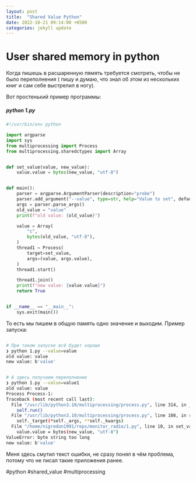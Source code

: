 ```yaml
---
layout: post
title:  "Shared Value Python"
date: 2022-10-21 09:14:00 +0500
categories: jekyll update
---
```


# User shared memory in python

Когда пишешь в расшаренную пямять требуется смотреть, чтобы не было переполнения ( пишу и думаю, что знал об этом из нескольких книг и сам себе выстрелил в ногу).


Вот простенький пример программы:

##### python 1.py
```python
#!/usr/bin/env python

import argparse
import sys
from multiprocessing import Process
from multiprocessing.sharedctypes import Array


def set_value(value, new_value):
    value.value = bytes(new_value, "utf-8")


def main():
    parser = argparse.ArgumentParser(description="probe")
    parser.add_argument("--value", type=str, help="Value to set", default="value")
    args = parser.parse_args()
    old_value = "value"
    print(f"old value: {old_value}")

    value = Array(
        "c",
        bytes(old_value, "utf-8"),
    )
    thread1 = Process(
        target=set_value,
        args=(value, args.value),
    )
    thread1.start()

    thread1.join()
    print(f"new value: {value.value}")
    return True


if __name__ == "__main__":
    sys.exit(main())
```

То есть мы пишем в общую память одно значение и выходим.
Пример запуска:

```bash

# При таком запуске всё будет хорошо
❯ python 1.py --value=value
old value: value
new value: b'value'


# А здесь получаем переполнение
❯ python 1.py --value=value1
old value: value
Process Process-1:
Traceback (most recent call last):
  File "/usr/lib/python3.10/multiprocessing/process.py", line 314, in _bootstrap
    self.run()
  File "/usr/lib/python3.10/multiprocessing/process.py", line 108, in run
    self._target(*self._args, **self._kwargs)
  File "/home/nigredon1991/reps/monitor_radio/1.py", line 10, in set_value
    value.value = bytes(new_value, "utf-8")
ValueError: byte string too long
new value: b'value'
```

Меня здесь смутил текст ошибки, не сразу понял в чём проблема, потому что не писал такие приложения ранее.

<!-- :public: -->
#python 
#shared_value
#multiprocessing